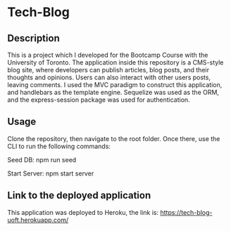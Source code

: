 # Tech-Blog

## Description

This is a project which I developed for the Bootcamp Course with the University of Toronto. The application inside this repository is a CMS-style blog site, where developers can publish articles, blog posts, and their thoughts and opinions. Users can also interact with other users posts, leaving comments. I used the MVC paradigm to construct this application, and handlebars as the template engine. Sequelize was used as the ORM, and the express-session package was used for authentication.

## Usage

Clone the repository, then navigate to the root folder. Once there, use the CLI to run the following commands:

Seed DB: 
npm run seed

Start Server: 
npm start server

## Link to the deployed application

This application was deployed to Heroku, the link is:
https://tech-blog-uoft.herokuapp.com/